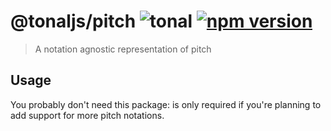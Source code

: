 # @tonaljs/pitch ![tonal](https://img.shields.io/badge/@tonaljs-pitch-yellow.svg?style=flat-square) [![npm version](https://img.shields.io/npm/v/@tonaljs/pitch.svg?style=flat-square)](https://www.npmjs.com/package/@tonaljs/pitch)

> A notation agnostic representation of pitch

## Usage

You probably don't need this package: is only required if you're planning to add support for more pitch notations.

